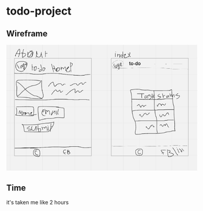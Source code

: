 # todo-project 

## Wireframe
![wireframe](./assets/wireframe.png)

## Time 
it's taken me like 2 hours